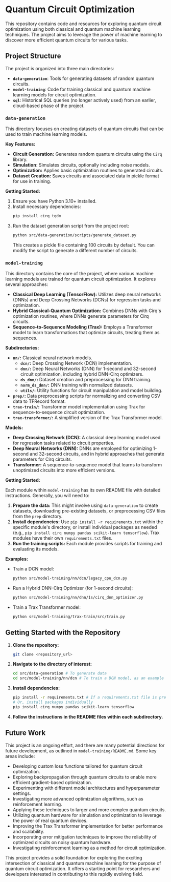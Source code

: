 # Quantum Circuit Optimization

This repository contains code and resources for exploring quantum circuit optimization using both classical and quantum machine learning techniques. The project aims to leverage the power of machine learning to discover more efficient quantum circuits for various tasks.

## Project Structure

The project is organized into three main directories:

*   **`data-generation`**: Tools for generating datasets of random quantum circuits.
*   **`model-training`**:  Code for training classical and quantum machine learning models for circuit optimization.
*   **`sql`**: Historical SQL queries (no longer actively used) from an earlier, cloud-based phase of the project.

### `data-generation`

This directory focuses on creating datasets of quantum circuits that can be used to train machine learning models.

**Key Features:**

*   **Circuit Generation:** Generates random quantum circuits using the `Cirq` library.
*   **Simulation:** Simulates circuits, optionally including noise models.
*   **Optimization:** Applies basic optimization routines to generated circuits.
*   **Dataset Creation:** Saves circuits and associated data in pickle format for use in training.

**Getting Started:**

1. Ensure you have Python 3.10+ installed.
2. Install necessary dependencies:
    ```bash
    pip install cirq tqdm
    ```
3. Run the dataset generation script from the project root:
    ```bash
    python src/data-generation/scripts/generate_dataset.py
    ```
    This creates a pickle file containing 100 circuits by default. You can modify the script to generate a different number of circuits.

### `model-training`

This directory contains the core of the project, where various machine learning models are trained for quantum circuit optimization. It explores several approaches:

*   **Classical Deep Learning (TensorFlow):** Utilizes deep neural networks (DNNs) and Deep Crossing Networks (DCNs) for regression tasks and optimization.
*   **Hybrid Classical-Quantum Optimization:** Combines DNNs with Cirq's optimization routines, where DNNs generate parameters for Cirq circuits.
*   **Sequence-to-Sequence Modeling (Trax):** Employs a Transformer model to learn transformations that optimize circuits, treating them as sequences.

**Subdirectories:**

*   **`nn/`:** Classical neural network models.
    *   **`dcn/`:** Deep Crossing Network (DCN) implementation.
    *   **`dnn/`:** Deep Neural Networks (DNN) for 1-second and 32-second circuit optimization, including hybrid DNN-Cirq optimizers.
    *   **`ds_dnn/`:** Dataset creation and preprocessing for DNN training.
    *   **`norm_ds_dnn/`:** DNN training with normalized datasets.
    *   **`utils/`:** Utility functions for circuit manipulation and model building.
*   **`prep/`:** Data preprocessing scripts for normalizing and converting CSV data to TFRecord format.
*   **`trax-train/`:** Transformer model implementation using Trax for sequence-to-sequence circuit optimization.
*   **`trax-transformer/`:** A simplified version of the Trax Transformer model.

**Models:**

*   **Deep Crossing Network (DCN):** A classical deep learning model used for regression tasks related to circuit properties.
*   **Deep Neural Networks (DNN):** DNNs are employed for optimizing 1-second and 32-second circuits, and in hybrid approaches that generate parameters for Cirq circuits.
*   **Transformer:** A sequence-to-sequence model that learns to transform unoptimized circuits into more efficient versions.

**Getting Started:**

Each module within `model-training` has its own README file with detailed instructions. Generally, you will need to:

1. **Prepare the data:** This might involve using `data-generation` to create datasets, downloading pre-existing datasets, or preprocessing CSV files from the `prep` directory.
2. **Install dependencies:** Use `pip install -r requirements.txt` within the specific module's directory, or install individual packages as needed (e.g., `pip install cirq numpy pandas scikit-learn tensorflow`). Trax modules have their own `requirements.txt` files.
3. **Run the training scripts:** Each module provides scripts for training and evaluating its models.

**Examples:**

*   Train a DCN model:
    ```bash
    python src/model-training/nn/dcn/legacy_cpu_dcn.py
    ```
*   Run a Hybrid DNN-Cirq Optimizer (for 1-second circuits):
    ```bash
    python src/model-training/nn/dnn/1s/cirq_dnn_optimizer.py
    ```
*   Train a Trax Transformer model:
    ```bash
    python src/model-training/trax-train/src/train.py
    ```

## Getting Started with the Repository

1. **Clone the repository:**
    ```bash
    git clone <repository_url>
    ```
2. **Navigate to the directory of interest:**
    ```bash
    cd src/data-generation # To generate data
    cd src/model-training/nn/dcn # To train a DCN model, as an example
    ```
3. **Install dependencies:**
    ```bash
    pip install -r requirements.txt # If a requirements.txt file is present
    # Or, install packages individually
    pip install cirq numpy pandas scikit-learn tensorflow
    ```
4. **Follow the instructions in the README files within each subdirectory.**

## Future Work

This project is an ongoing effort, and there are many potential directions for future development, as outlined in `model-training/README.md`. Some key areas include:

*   Developing custom loss functions tailored for quantum circuit optimization.
*   Exploring backpropagation through quantum circuits to enable more efficient gradient-based optimization.
*   Experimenting with different model architectures and hyperparameter settings.
*   Investigating more advanced optimization algorithms, such as reinforcement learning.
*   Applying these techniques to larger and more complex quantum circuits.
*   Utilizing quantum hardware for simulation and optimization to leverage the power of real quantum devices.
*   Improving the Trax Transformer implementation for better performance and scalability.
*   Incorporating error mitigation techniques to improve the reliability of optimized circuits on noisy quantum hardware.
*   Investigating reinforcement learning as a method for circuit optimization.

This project provides a solid foundation for exploring the exciting intersection of classical and quantum machine learning for the purpose of quantum circuit optimization. It offers a starting point for researchers and developers interested in contributing to this rapidly evolving field.